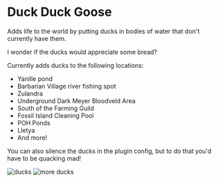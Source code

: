 # Duck Duck Goose
Adds life to the world by putting ducks in bodies of water that don't currently have them.

I wonder if the ducks would appreciate some bread?

Currently adds ducks to the following locations:

* Yanille pond
* Barbarian Village river fishing spot
* Zulandra
* Underground Dark Meyer Bloodveld Area
* South of the Farming Guild
* Fossil Island Cleaning Pool
* POH Ponds
* Lletya
* And more!

You can also silence the ducks in the plugin config, but to do that you'd have to be quacking mad!

<img src="https://i.imgur.com/355qQZX.png" alt="ducks">
<img src="https://i.imgur.com/FAKkEgq.png" alt="more ducks">